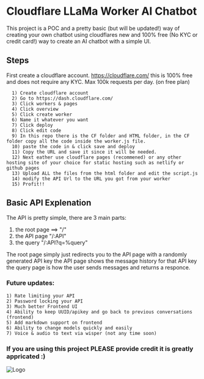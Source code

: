 
# Cloudflare LLaMa Worker AI Chatbot

This project is a POC and a pretty basic (but will be updated!) way of creating your own chatbot using cloudflares new and 100% free (No KYC or credit card!) way to create an AI chatbot with a simple UI.



## Steps

First create a cloudflare account.
https://cloudflare.com/ this is 100% free and does not require any KYC. Max 100k requests per day. (on free plan)

```
  1) Create cloudflare account
  2) Go to https://dash.cloudflare.com/
  3) Click workers & pages
  4) Click overview
  5) Click create worker
  6) Name it whatever you want
  7) Click deploy
  8) Click edit code
  9) In this repo there is the CF folder and HTML folder, in the CF folder copy all the code inside the worker.js file.
  10) paste the code in & click save and deploy
  11) Copy the URL and save it since it will be needed.
  12) Next eather use cloudflare pages (recommened) or any other hosting site of your choice for static hosting such as netlify or github pages
  13) Upload ALL the files from the html folder and edit the script.js
  14) modify the API Url to the URL you got from your worker
  15) Profit!!
```
    
## Basic API Explenation

The API is pretty simple, there are 3 main parts:

1) the root page ==> "/"
2) the API page "/:API"
3) the query "/:API?q=%query"

The root page simply just redirects you to the API page with a randomly generated API key
the API page shows the message history for that API key
the query page is how the user sends messages and returns a responce.

### Future updates:

```
1) Rate limiting your API
2) Password locking your API
3) Much better Frontend UI
4) Ability to keep UUID/apikey and go back to previous conversations (frontend)
5) Add markdown support on frontend
6) Ability to change models quickly and easily
7) Voice & audio to text via wisper (not any time soon)
```

### If you are using this project PLEASE provide credit it is greatly appricated :)
![Logo](https://github.com/localuser-isback/Cloudflare-AI/blob/main/logo.png?raw=true)
